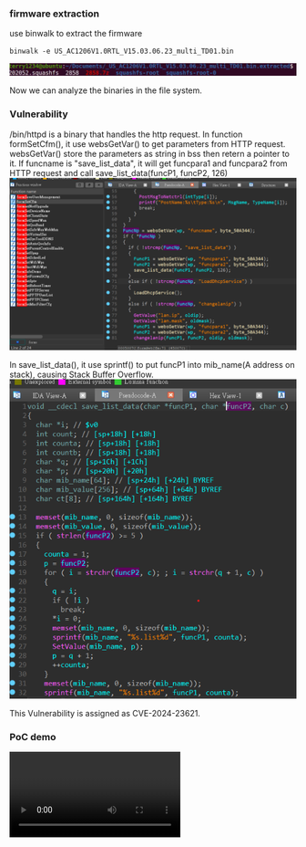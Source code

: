 ### firmware extraction
use binwalk to extract the firmware
```
binwalk -e US_AC1206V1.0RTL_V15.03.06.23_multi_TD01.bin
```
![image](./img/1.png)


Now we can analyze the binaries in the file system.
### Vulnerability
/bin/httpd is a binary that handles the http request.
In function formSetCfm(), it use websGetVar() to get parameters from HTTP request. websGetVar() store the parameters as string in bss then retern a pointer to it.
If funcname is "save_list_data", it will get funcpara1 and funcpara2 from HTTP request and call save_list_data(funcP1, funcP2, 126)
![image](./img/2.png)

In save_list_data(), it use sprintf() to put funcP1 into mib_name(A address on stack), causing Stack Buffer Overflow.
![image](./img/3.png)

This Vulnerability is assigned as CVE-2024-23621.

### PoC demo
![](./poc.mp4)
